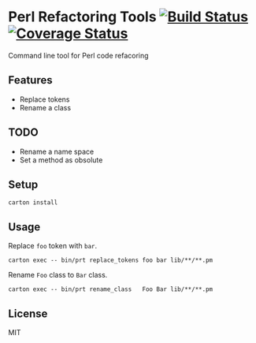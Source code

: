 # Perl Refactoring Tools [![Build Status](https://travis-ci.org/hitode909/perl-refactoring-tools.png?branch=master)](https://travis-ci.org/hitode909/perl-refactoring-tools) [![Coverage Status](https://coveralls.io/repos/hitode909/perl-refactoring-tools/badge.png?branch=master)](https://coveralls.io/r/hitode909/perl-refactoring-tools?branch=master)

Command line tool for Perl code refacoring

## Features

- Replace tokens
- Rename a class

## TODO

- Rename a name space
- Set a method as obsolute

## Setup

```
carton install
```

## Usage

Replace `foo` token with `bar`.
```
carton exec -- bin/prt replace_tokens foo bar lib/**/**.pm
```

Rename `Foo` class to `Bar` class.
```
carton exec -- bin/prt rename_class   Foo Bar lib/**/**.pm
```

## License

MIT
